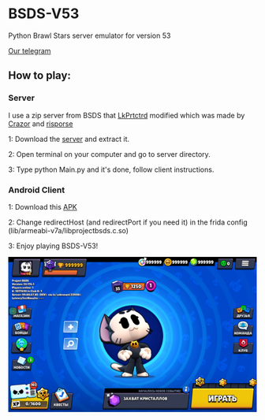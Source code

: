 # BSDS-V53
Python Brawl Stars server emulator for version 53

[Our telegram](https://t.me/BSDS_Unofficial)

## How to play: ##

### Server ###
I use a zip server from BSDS that [LkPrtctrd](https://github.com/LkPrtctrd) modified which was made by [Сrazor](https://github.com/CrazorTheCat) and [risporse](https://github.com/risporce)

1: Download the [server](https://github.com/BrawlStarsApkZip/BSDS-V53/archive/refs/heads/main.zip) and extract it.

2: Open terminal on your computer and go to server directory.

3: Type python Main.py and it's done, follow client instructions.

### Android Client ###
1: Download this [APK](https://mega.nz/file/17knTKoZ#6QuVmZBNv2lNwovnAJRWnbczunzVy8zS12fdEnJOuUw)

2: Change redirectHost (and redirectPort if you need it) in the frida config (lib/armeabi-v7a/libprojectbsds.c.so)

3: Enjoy playing BSDS-V53!

![BSDS-V53](https://github.com/BrawlStarsApkZip/BSDS-V53/blob/main/menu.png)
